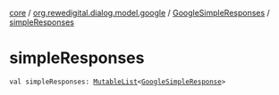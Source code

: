 [core](../../index.md) / [org.rewedigital.dialog.model.google](../index.md) / [GoogleSimpleResponses](index.md) / [simpleResponses](./simple-responses.md)

# simpleResponses

`val simpleResponses: `[`MutableList`](https://kotlinlang.org/api/latest/jvm/stdlib/kotlin.collections/-mutable-list/index.html)`<`[`GoogleSimpleResponse`](../-google-simple-response/index.md)`>`